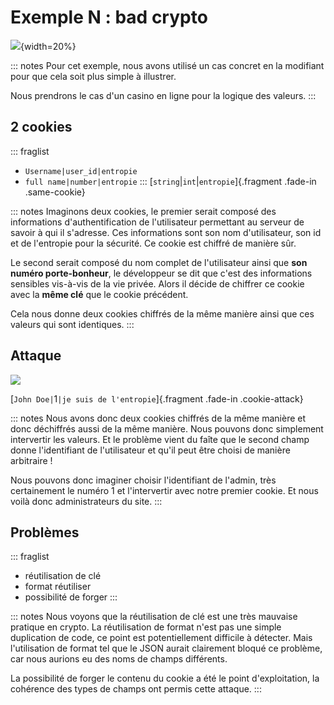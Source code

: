 # Exemple N : bad crypto

![](assets/img/cookies.png){width=20%}

::: notes
Pour cet exemple, nous avons utilisé un cas concret en la modifiant pour que cela soit plus simple à illustrer.

Nous prendrons le cas d'un casino en ligne pour la logique des valeurs.
:::

## 2 cookies

::: fraglist
- `Username|user_id|entropie`
- `full name|number|entropie`
:::
[`string`<span>|</span>`int`<span>|</span>`entropie`]{.fragment .fade-in .same-cookie}

::: notes
Imaginons deux cookies, le premier serait composé des informations d'authentification de l'utilisateur permettant au serveur de savoir à qui il s'adresse.
Ces informations sont son nom d'utilisateur, son id et de l'entropie pour la sécurité. Ce cookie est chiffré de manière sûr.

Le second serait composé du nom complet de l'utilisateur ainsi que **son numéro porte-bonheur**, le développeur se dit que c'est des informations sensibles vis-à-vis de la vie privée.
Alors il décide de chiffrer ce cookie avec la **même clé** que le cookie précédent.

Cela nous donne deux cookies chiffrés de la même manière ainsi que ces valeurs qui sont identiques.
:::

## Attaque

![](assets/img/hmm.gif)

[`John Doe|`<span>1</span>`|je suis de l'entropie`]{.fragment .fade-in .cookie-attack}

::: notes
Nous avons donc deux cookies chiffrés de la même manière et donc déchiffrés aussi de la même manière. Nous pouvons donc simplement intervertir les valeurs.
Et le problème vient du faîte que le second champ donne l'identifiant de l'utilisateur et qu'il peut être choisi de manière arbitraire !

Nous pouvons donc imaginer choisir l'identifiant de l'admin, très certainement le numéro 1 et l'intervertir avec notre premier cookie.
Et nous voilà donc administrateurs du site.
:::

## Problèmes

::: fraglist
- réutilisation de clé
- format réutiliser
- possibilité de forger
:::

::: notes
Nous voyons que la réutilisation de clé est une très mauvaise pratique en crypto.
La réutilisation de format n'est pas une simple duplication de code, ce point est potentiellement difficile à détecter.
Mais l'utilisation de format tel que le JSON aurait clairement bloqué ce problème, car nous aurions eu des noms de champs différents.

La possibilité de forger le contenu du cookie a été le point d'exploitation, la cohérence des types de champs ont permis cette attaque.
:::
